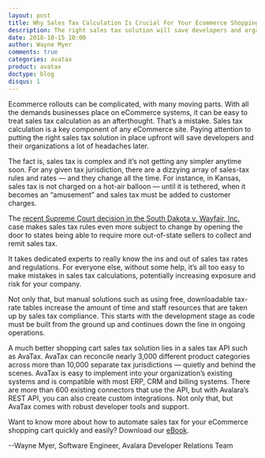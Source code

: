 ```yaml
---
layout: post
title: Why Sales Tax Calculation Is Crucial For Your Ecommerce Shopping Cart
description: The right sales tax solution will save developers and organizations headaches.
date: 2018-10-15 10:00
author: Wayne Myer
comments: true
categories: avatax
product: avatax
doctype: blog
disqus: 1
---
```

 Ecommerce rollouts can be complicated, with many moving parts. With all the demands businesses place on eCommerce systems, it can be easy to treat sales tax calculation as an afterthought. That’s a mistake. Sales tax calculation is a key component of any eCommerce site. Paying attention to putting the right sales tax solution in place upfront will save developers and their organizations a lot of headaches later.

 The fact is, sales tax is complex and it’s not getting any simpler anytime soon. For any given tax jurisdiction, there are a dizzying array of sales-tax rules and rates — and they change all the time. For instance, in Kansas, sales tax is not charged on a hot-air balloon — until it is tethered, when it becomes an “amusement” and sales tax must be added to customer charges.

 The <a href="https://www.avalara.com/us/en/learn/sales-tax/South-Dakota-Wayfair.html" target="_blank">recent Supreme Court decision in the South Dakota v. Wayfair, Inc.</a> case makes sales tax rules even more subject to change by opening the door to states being able to require more out-of-state sellers to collect and remit sales tax.

 It takes dedicated experts to really know the ins and out of sales tax rates and regulations. For everyone else, without some help, it’s all too easy to make mistakes in sales tax calculations, potentially increasing exposure and risk for your company. 
 
 Not only that, but manual solutions such as using free, downloadable tax-rate tables increase the amount of time and staff resources that are taken up by sales tax compliance. This starts with the development stage as code must be built from the ground up and continues down the line in ongoing operations.

 A much better shopping cart sales tax solution lies in a sales tax API such as AvaTax.  AvaTax can reconcile nearly 3,000 different product categories across more than 10,000 separate tax jurisdictions — quietly and behind the scenes.
 AvaTax is easy to implement into your organization’s existing systems and is compatible with most ERP, CRM and billing systems. There are more than 600 existing connectors that use the API, but with Avalara’s REST API, you can also create custom integrations. Not only that, but AvaTax comes with robust developer tools and support.

 Want to know more about how to automate sales tax for your eCommerce shopping cart quickly and easily? Download our <a href="https://simplify.avalara.com/ecommerce-sales-tax-compliance-nf/?CampaignID=7010b0000018wxW" target="_blank">eBook</a>.
 
 --Wayne Myer, Software Engineer, Avalara Developer Relations Team
